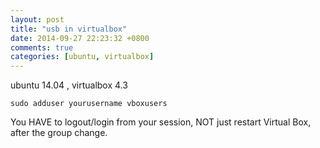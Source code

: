 ```yaml
---
layout: post
title: "usb in virtualbox"
date: 2014-09-27 22:23:32 +0800
comments: true
categories: [ubuntu, virtualbox]
---
```


ubuntu 14.04 , virtualbox 4.3
```
sudo adduser yourusername vboxusers
```

You HAVE to logout/login from your session, NOT just restart Virtual Box, after the group change.